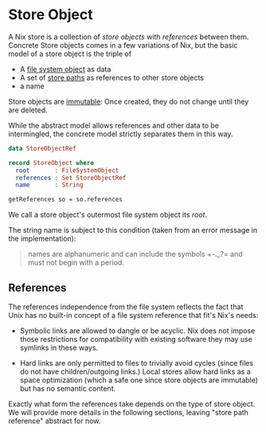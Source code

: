 # Store Object

A Nix store is a collection of *store objects* with *references* between them.
Concrete Store objects comes in a few variations of Nix, but the basic model of a store object is the triple of

  - A [file system object](./file-system-object.md) as data
  - A set of [store paths](./path.md) as references to other store objects
  - a name

Store objects are [immutable](https://en.wikipedia.org/wiki/Immutable_object):
Once created, they do not change until they are deleted.

While the abstract model allows references and other data to be intermingled, the concrete model strictly separates them in this way.

```idris
data StoreObjectRef

record StoreObject where
  root       : FileSystemObject
  references : Set StoreObjectRef
  name       : String

getReferences so = so.references
```

We call a store object's outermost file system object its *root*.

The string name is subject to this condition (taken from an error message in the implementation):

> names are alphanumeric and can include the symbols +-._?= and must not begin with a period.

## References

The references independence from the file system reflects the fact that Unix has no built-in concept of a file system reference that fit's Nix's needs:

- Symbolic links are allowed to dangle or be acyclic.
  Nix does not impose those restrictions for compatibility with existing software they may use symlinks in these ways.

- Hard links are only permitted to files to trivially avoid cycles (since files do not have children/outgoing links.)
  Local stores allow hard links as a space optimization (which a safe one since store objects are immutable) but has no semantic content.

Exactly what form the references take depends on the type of store object.
We will provide more details in the following sections, leaving "store path reference" abstract for now.
